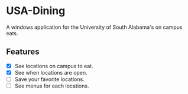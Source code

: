 # USA-Dining
A windows application for the University of South Alabama's on campus eats.

## Features
- [x] See locations on campus to eat.
- [x] See when locations are open.
- [ ] Save your favorite locations.
- [ ] See menus for each locations.
